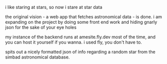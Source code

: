 i like staring at stars, so now i stare at star data

the original vision - a web app that fetches astronomical data - is done. 
i am expanding on the project by doing some front end work and hiding gnarly json for the sake of your eye holes

my instance of the backend runs at amesite.fly.dev most of the time, and you can host it yourself if you wanna. i used fly, you don't have to.

spits out a nicely formatted json of info regarding a random star from the simbad astronomical database.
